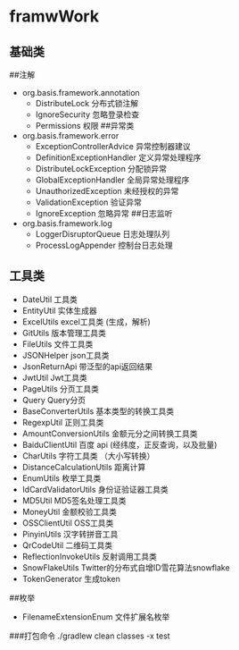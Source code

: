 # framwWork
## 基础类
 ##注解
* org.basis.framework.annotation
    * DistributeLock   分布式锁注解
    * IgnoreSecurity   忽略登录检查
    * Permissions  权限
 ##异常类
* org.basis.framework.error
    * ExceptionControllerAdvice   异常控制器建议
    * DefinitionExceptionHandler  定义异常处理程序
    * DistributeLockException     分配锁异常
    * GlobalExceptionHandler      全局异常处理程序
    * UnauthorizedException       未经授权的异常
    * ValidationException         验证异常
    * IgnoreException             忽略异常
 ##日志监听 
* org.basis.framework.log
    * LoggerDisruptorQueue        日志处理队列
    * ProcessLogAppender          控制台日志处理
## 工具类
* DateUtil                      工具类
* EntityUtil                    实体生成器
* ExcelUtils                    excel工具类 (生成，解析)
* GitUtils                      版本管理工具类
* FileUtils                     文件工具类  
* JSONHelper                    json工具类
* JsonReturnApi                 带泛型的api返回结果
* JwtUtil                       Jwt工具类
* PageUtils                     分页工具类
* Query                         Query分页
* BaseConverterUtils            基本类型的转换工具类
* RegexpUtil                    正则工具类
* AmountConversionUtils         金额元分之间转换工具类
* BaiduClientUtil               百度 api (经纬度，正反查询，以及批量)
* CharUtils                     字符工具类 （大小写转换）
* DistanceCalculationUtils      距离计算
* EnumUtils                     枚举工具类
* IdCardValidatorUtils          身份证验证器工具类
* MD5Util                       MD5签名处理工具类
* MoneyUtil                     金额校验工具类
* OSSClientUtil                 OSS工具类 
* PinyinUtils                   汉字转拼音工具
* QrCodeUtil                    二维码工具类
* ReflectionInvokeUtils         反射调用工具类
* SnowFlakeUtils                Twitter的分布式自增ID雪花算法snowflake
* TokenGenerator                生成token  

##枚举
* FilenameExtensionEnum          文件扩展名枚举

###打包命令 ./gradlew clean classes -x test
  